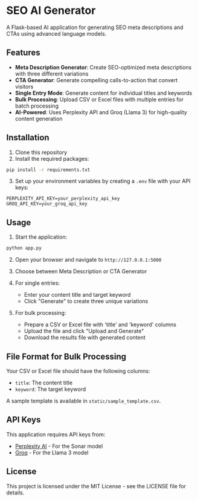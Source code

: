 # SEO AI Generator

A Flask-based AI application for generating SEO meta descriptions and CTAs using advanced language models.

## Features

- **Meta Description Generator**: Create SEO-optimized meta descriptions with three different variations
- **CTA Generator**: Generate compelling calls-to-action that convert visitors
- **Single Entry Mode**: Generate content for individual titles and keywords
- **Bulk Processing**: Upload CSV or Excel files with multiple entries for batch processing
- **AI-Powered**: Uses Perplexity API and Groq (Llama 3) for high-quality content generation

## Installation

1. Clone this repository
2. Install the required packages:

```bash
pip install -r requirements.txt
```

3. Set up your environment variables by creating a `.env` file with your API keys:

```
PERPLEXITY_API_KEY=your_perplexity_api_key
GROQ_API_KEY=your_groq_api_key
```

## Usage

1. Start the application:

```bash
python app.py
```

2. Open your browser and navigate to `http://127.0.0.1:5000`

3. Choose between Meta Description or CTA Generator

4. For single entries:
   - Enter your content title and target keyword
   - Click "Generate" to create three unique variations

5. For bulk processing:
   - Prepare a CSV or Excel file with 'title' and 'keyword' columns
   - Upload the file and click "Upload and Generate"
   - Download the results file with generated content

## File Format for Bulk Processing

Your CSV or Excel file should have the following columns:
- `title`: The content title
- `keyword`: The target keyword

A sample template is available in `static/sample_template.csv`.

## API Keys

This application requires API keys from:
- [Perplexity AI](https://www.perplexity.ai/) - For the Sonar model
- [Groq](https://groq.com/) - For the Llama 3 model

## License

This project is licensed under the MIT License - see the LICENSE file for details.
